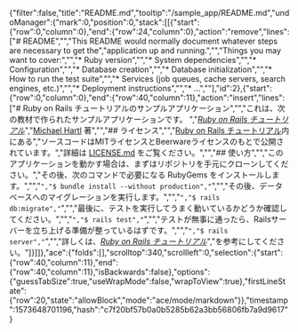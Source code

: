 {"filter":false,"title":"README.md","tooltip":"/sample_app/README.md","undoManager":{"mark":0,"position":0,"stack":[[{"start":{"row":0,"column":0},"end":{"row":24,"column":0},"action":"remove","lines":["# README","","This README would normally document whatever steps are necessary to get the","application up and running.","","Things you may want to cover:","","* Ruby version","","* System dependencies","","* Configuration","","* Database creation","","* Database initialization","","* How to run the test suite","","* Services (job queues, cache servers, search engines, etc.)","","* Deployment instructions","","* ...",""],"id":2},{"start":{"row":0,"column":0},"end":{"row":40,"column":11},"action":"insert","lines":["# Ruby on Rails チュートリアルのサンプルアプリケーション","","これは、次の教材で作られたサンプルアプリケーションです。   ","[*Ruby on Rails チュートリアル*](https://railstutorial.jp/)","[Michael Hartl](http://www.michaelhartl.com/) 著","","## ライセンス","","[Ruby on Rails チュートリアル](https://railstutorial.jp/)内にある","ソースコードはMITライセンスとBeerwareライセンスのもとで公開されています。","詳細は [LICENSE.md](LICENSE.md) をご覧ください。","","## 使い方","","このアプリケーションを動かす場合は、まずはリポジトリを手元にクローンしてください。","その後、次のコマンドで必要になる RubyGems をインストールします。","","```","$ bundle install --without production","```","","その後、データベースへのマイグレーションを実行します。","","```","$ rails db:migrate","```","","最後に、テストを実行してうまく動いているかどうか確認してください。","","```","$ rails test","```","","テストが無事に通ったら、Railsサーバーを立ち上げる準備が整っているはずです。","","```","$ rails server","```","","詳しくは、[*Ruby on Rails チュートリアル*](https://railstutorial.jp/)","を参考にしてください。"]}]]},"ace":{"folds":[],"scrolltop":340,"scrollleft":0,"selection":{"start":{"row":40,"column":11},"end":{"row":40,"column":11},"isBackwards":false},"options":{"guessTabSize":true,"useWrapMode":false,"wrapToView":true},"firstLineState":{"row":20,"state":"allowBlock","mode":"ace/mode/markdown"}},"timestamp":1573648701196,"hash":"c7f20bf57b0a0b5285b62a3bb56806fb7a9d9617"}